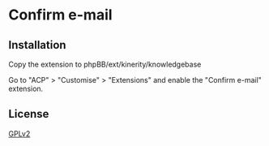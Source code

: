 # Confirm e-mail

## Installation

Copy the extension to phpBB/ext/kinerity/knowledgebase

Go to "ACP" > "Customise" > "Extensions" and enable the "Confirm e-mail" extension.

## License

[GPLv2](license.txt)

